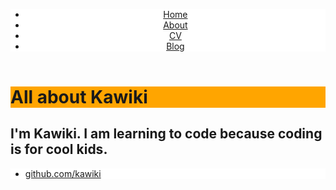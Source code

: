 <!DOCTYPE html>
<html>
        <style>
        <link rel="stylesheet" type="text/css" href="/css/main.css">
           a{
              color: black;
           }
           a:hover{
              color: purple;
           }
           header{
              background-color: white;
              text-color: black;
               }
           h1{
              background-color: orange;
              text-color: white;
               }
           h2{
              background color: black;
              text-color: white;
               }
           footer{
              background-color: white;
              text-color: black;
               }
        </style>
  <header>
    <nav>
    		<ul>
        		<li><a href="/">Home</a></li>
	        	<li><a href="/about">About</a></li>
        		<li><a href="/cv">CV</a></li>
        		<li><a href="/blog">Blog</a></li>
    		</ul>
		</nav>
  </header>
  <main>
    <h1>All about Kawiki</h1>
    <h2>I'm Kawiki. I am learning to code because coding is for cool kids.</h2>
  </main>
  <footer>
    <ul>
			<li><a href="https://github.com/kawiki">github.com/kawiki </a></li>
			</ul>
  </footer>
</html>
